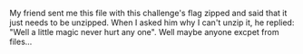 My friend sent me this file with this challenge's flag zipped and said that it just needs to be unzipped. When I asked him why I can't unzip it, he replied: "Well a little magic never hurt any one". Well maybe anyone excpet from files...
